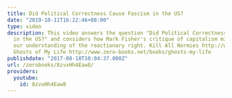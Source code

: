 ```yaml
---
title: Did Political Correctness Cause Fascism in the US?
date: "2019-10-11T16:22:46+08:00"
type: video
description: This video answers the question "Did Political Correctness Cause Fascism
  in the US?" and considers how Mark Fisher's critique of capitalism might inform
  our understanding of the reactionary right. Kill All Normies http://www.zero-books.net/books/kill-all-normies
  Ghosts of My Life http://www.zero-books.net/books/ghosts-my-life
publishdate: "2017-08-18T10:04:37.000Z"
url: /zerobooks/8zvxHh4Eaw8/
providers:
  youtube:
    id: 8zvxHh4Eaw8
---
```

